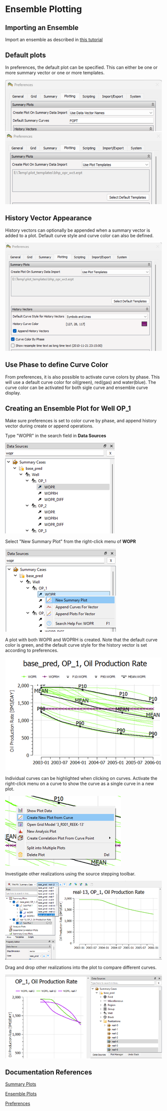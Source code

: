 # Ensemble Plotting

## Importing an Ensemble

Import an ensemble as described in [this tutorial](../summary-ensemble/summary-ensemble.md)

## Default plots

In preferences, the default plot can be specified. This can either be one or more summary vector or one or more templates.

![Image](Resources/Pictures/preferences-default-curves.png) ![Image](Resources/Pictures/preferences-default-templates.png)

## History Vector Appearance

History vectors can optionally be appended when a summary vector is added to a plot. Default curve style and curve color can also be defined.

![Image](Resources/Pictures/preferences-history-vectors.png)

## Use Phase to define Curve Color

From preferences, it is also possible to activate curve colors by phase. This will use a default curve color for oil(green), red(gas) and water(blue). The curve color can be activated for both sigle curve and ensemble curve display.

## Creating an Ensemble Plot for Well OP_1

Make sure preferences is set to color curve by phase, and append history vector during create or append operations.


Type "WOPR" in the search field in **Data Sources**

![Image](Resources/Pictures/data-source-filter-wopr.png)


Select "New Summary Plot" from the right-click menu of **WOPR**

![Image](Resources/Pictures/data-source-new-summary-plot.png)


A plot with both WOPR and WOPRH is created. Note that the default curve color is green, and the default curve style for the history vector is set according to preferences.

![Image](Resources/Pictures/ensemble-wopr-woprh.png)

Individual curves can be highlighted when clicking on curves. Activate the right-click menu on a curve to show the curve as a single curve in a new plot.

![Image](Resources/Pictures/new-plot-from-curve.png)

Investigate other realizations using the source stepping toolbar.

![Image](Resources/Pictures/single-curve-source-stepping.png)

Drag and drop other realizations into the plot to compare different curves.

![Image](Resources/Pictures/drag-drop-realizations.png)


## Documentation References
[Summary Plots](https://resinsight.org/plot-window/summaryplots/)

[Ensemble Plots](https://resinsight.org/plot-window/ensembleplotting/)

[Preferences](https://resinsight.org/misc/preferences/#plotting)

